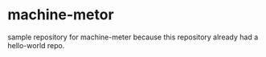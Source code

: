 # machine-metor
sample repository for machine-meter because this repository already had a hello-world repo.
